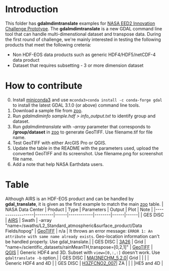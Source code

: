 # Introduction

 This folder has **gdalmdimtranslate** examples for [NASA EED2 Innovation Challenge Prototype](https://bugs.earthdata.nasa.gov/browse/ICP-2). The **gdalmdimtranslate** is a new GDAL command line tool that can handle multi-dimenstional dataset and transpose data.  During the first round of challenge, we're mainly interested in testing the following products that meet the following creteria:
 
  * Non HDF-EOS data products such as generic HDF4/HDF5/netCDF-4 data product
  * Dataset that requires subsetting - 3 or more dimension dataset

# How to contribute

0. Install [miniconda3](https://docs.conda.io/en/latest/miniconda.html) and use ```mconda3>conda install -c conda-forge gdal``` to install the latest GDAL 3.1.0 (or above) command line tools.
1. Download a sample file from [zoo](http://hdfeos.org/zoo).
2. Run *gdalmdiminfo sample.hdf > info_output.txt* to identify group and dataset. 
3. Run *gdalmdimtranslate* with *-array* parameter that corresponds to **/group/dataset** in [zoo](http://hdfeos.org/zoo) to generate GeoTIFF. Use filename.tif for file name.
4. Test GeoTIFF with either ArcGIS Pro or QGIS.
5. Update the table in the README with the parameters used, upload the converted GeoTIFF and its screenshot. Use filename.png for screenshot file name.
6. Add a note that help NASA Earthdata users.

# Table
  Although AIRS is an HDF-EOS product and can be handled by **gdal_translate**, it is given as the first example to match the main  [zoo](http://hdfeos.org/zoo) table.
| NASA Data Center | Product | Type | Parameters | Output | Plot | Note |
|------------------|---------|------|------------|--------|------|------|
| GES DISC | [AIRS](https://gamma.hdfgroup.org/ftp/pub/outgoing/NASAHDF/AIRS.2002.08.30.227.L2.RetStd_H.v6.0.12.0.G14101125810.hdf) | Swath | -array "name=/swaths/L2_Standard_atmospheric&surface_product/Data Fields/topog" | [GeoTIFF](AIRS.2002.08.30.227.L2.RetStd_H.v6.0.12.0.G14101125810.hdf.tif) | n/a | It throws an error message: ```ERROR 1: An attribute with same name already exists```. Geo-location information can't be handled properly. Use gdal_translate.|
| GES DISC | [3A26](https://gamma.hdfgroup.org/ftp/pub/outgoing/NASAHDF/3A26.20140101.7.HDF) | Grid | "name=/scientific_datasets/rainMeanTH,transpose=[0,2,1]" | [GeoTIFF](3A26.20140101.7.HDF.tif) | [QGIS](3A26.20140101.7.HDF.qgis.png) | Generic HDF4 and 3D. Subset with ```view=[0,:,:]``` doesn't work. Use ```gdaltranslate -b``` option.|
| GES DISC | [MAI3NECHM_5.2.0](https://gamma.hdfgroup.org/ftp/pub/outgoing/NASAHDF/MERRA300.prod.assim.inst3_3d_chm_Ne.20021201.hdf)| Grid | | | | Generic HDF4 and 4D |
| GES DISC | [H3ZFCNO2_007](https://gamma.hdfgroup.org/ftp/pub/outgoing/NASAHDF/HIRDLS-Aura_L3ZFCNO2_v07-00-20-c01_2005d022-2008d077.he5)| ZA | | | |HE5 and 4D |



